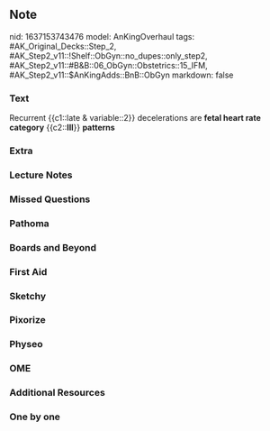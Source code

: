 ## Note
nid: 1637153743476
model: AnKingOverhaul
tags: #AK_Original_Decks::Step_2, #AK_Step2_v11::!Shelf::ObGyn::no_dupes::only_step2, #AK_Step2_v11::#B&B::06_ObGyn::Obstetrics::15_IFM, #AK_Step2_v11::$AnKingAdds::BnB::ObGyn
markdown: false

### Text
Recurrent {{c1::late & variable::2}} decelerations are <b>fetal
heart rate category</b> {{c2::<b>III</b>}} <b>patterns</b>

### Extra


### Lecture Notes


### Missed Questions


### Pathoma


### Boards and Beyond


### First Aid


### Sketchy


### Pixorize


### Physeo


### OME


### Additional Resources


### One by one

